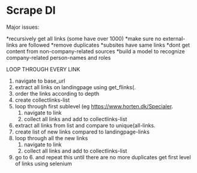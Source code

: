 # Scrape DI

Major issues:

*recursively get all links (some have over 1000)
*make sure no external-links are followed
*remove duplicates
*subsites have same links 
*dont get content from non-company-related sources
*build a model to recognize company-related person-names and roles


LOOP THROUGH EVERY LINK

 1. navigate to base_url
 2. extract all links on landingpage using get_flinks(.
 3. order the links according to depth
 4. create collectlinks-list 
 5. loop through first sublevel (eg https://www.horten.dk/Specialer.
    1. navigate to link
    2. collect all links and add to collectlinks-list
 6. extract all links from list and compare to unique(all-links.
 7. create list of new links compared to landingpage-links
 8. loop through all the new links
    1. navigate to link
    2. collect all links and add to collectlinks-list
 9. go to 6. and repeat this until there are no more duplicates
 get first level of links using selenium
